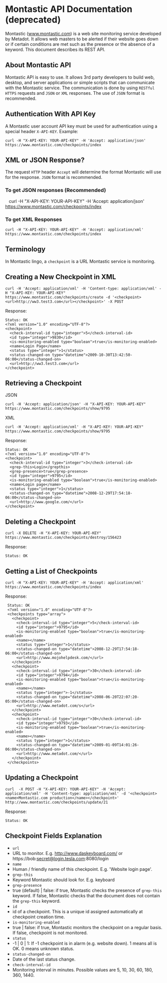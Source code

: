 # Montastic API Documentation (deprecated)

Montastic (www.montastic.com) is a web site monitoring service developed by Metadot. 
It allows web masters to be alerted if their website goes down or if certain conditions are met such as the presence or the absence of a keyword. This document describes its REST API.

## About Montastic API

Montastic API is easy to use. It allows 3rd party developers to build web, desktop, and server applications or simple scripts that can communicate with the Montastic service. The communication is done by using `RESTful` `HTTPS` requests and `JSON` or `XML` responses. The use of `JSON` format is recommended.

## Authentication With API Key

A Montastic user account API key must be used for authentication using a special header `X-API-KEY`. Example:

    curl -H "X-API-KEY: YOUR-API-KEY" -H 'Accept: application/json' https://www.montastic.com/checkpoints/index
    
## XML or JSON Response?

The request `HTTP` header `Accept` will determine the format Montastic will use for the response. `JSON` format is recommended.

### To get JSON responses (Recommended)

    curl -H "X-API-KEY: YOUR-API-KEY" -H 'Accept: application/json' https://www.montastic.com/checkpoints/index

### To get XML Responses

    curl -H "X-API-KEY: YOUR-API-KEY" -H 'Accept: application/xml' https://www.montastic.com/checkpoints/index

## Terminology

In Montastic lingo, a `checkpoint` is a URL Montastic service is monitoring.

## Creating a New Checkpoint in XML

    curl -H 'Accept: application/xml' -H 'Content-type: application/xml' -H "X-API-KEY: YOUR-API-KEY"  https://www.montastic.com/checkpoints/create -d '<checkpoint><url>http://ww3.test3.com</url></checkpoint>' -X POST
    
Response:

    Status: OK
    <?xml version="1.0" encoding="UTF-8"?>
    <checkpoint>
      <check-interval-id type="integer">5</check-interval-id>
      <id type="integer">9830</id>
      <is-monitoring-enabled type="boolean">true</is-monitoring-enabled>
      <name>Login Page</name>
      <status type="integer">1</status>
      <status-changed-on type="datetime">2009-10-30T13:42:50-06:00</status-changed-on>
      <url>http://ww3.test3.com</url>
    </checkpoint>
    

## Retrieving a Checkpoint  

JSON

    curl -H 'Accept: application/json' -H "X-API-KEY: YOUR-API-KEY" https://www.montastic.com/checkpoints/show/9795

XML

    curl -H 'Accept: application/xml' -H "X-API-KEY: YOUR-API-KEY" https://www.montastic.com/checkpoints/show/9795
   
Response:

    Status: OK
    <?xml version="1.0" encoding="UTF-8"?>
    <checkpoint>
      <check-interval-id type="integer">3</check-interval-id>
      <grep-this>Login</grepthis>
      <grep-presence>true</grep-presence>
      <id type="integer">9795</id>
      <is-monitoring-enabled type="boolean">true</is-monitoring-enabled>
      <name>Login page</name>
      <status type="integer">1</status>
      <status-changed-on type="datetime">2008-12-29T17:54:18-06:00</status-changed-on>
      <url>http://www.google.com/</url>
    </checkpoint>
    
## Deleting a Checkpoint

    curl -X DELETE -H "X-API-KEY: YOUR-API-KEY" https://www.montastic.com/checkpoints/destroy/156423 
    
Response:

    Status: OK
    
## Getting a List of Checkpoints

    curl -H "X-API-KEY: YOUR-API-KEY" -H 'Accept: application/xml' https://www.montastic.com/checkpoints/index
    
Response:

     Status: OK
     <?xml version="1.0" encoding="UTF-8"?>
     <checkpoints type="array">
       <checkpoint>
         <check-interval-id type="integer">5</check-interval-id>
         <id type="integer">9795</id>
         <is-monitoring-enabled type="boolean">true</is-monitoring-enabled>
         <name></name>
         <status type="integer">1</status>
         <status-changed-on type="datetime">2008-12-29T17:54:18-06:00</status-changed-on>
         <url>http://www.mojohelpdesk.com/</url>
       </checkpoint>
       <checkpoint>
         <check-interval-id type="integer">30</check-interval-id>
         <id type="integer">9794</id>
         <is-monitoring-enabled type="boolean">true</is-monitoring-enabled>
         <name></name>
         <status type="integer">-1</status>
         <status-changed-on type="datetime">2008-06-20T22:07:20-05:00</status-changed-on>
         <url>http://www.metadot.com/s</url>
       </checkpoint>
       <checkpoint>
         <check-interval-id type="integer">30</check-interval-id>
         <id type="integer">9793</id>
         <is-monitoring-enabled type="boolean">true</is-monitoring-enabled>
         <name></name>
         <status type="integer">1</status>
         <status-changed-on type="datetime">2009-01-09T14:01:26-06:00</status-changed-on>
         <url>http://www.metadot.com/</url>
       </checkpoint>
     </checkpoints>

## Updating a Checkpoint  

    curl  -X POST -H "X-API-KEY: YOUR-API-KEY" -H 'Accept: application/xml' -H 'Content-type: application/xml' -d '<checkpoint><name>Montastic.com production</name></checkpoint>' http://www.montastic.com/checkpoints/update/21
    
Response:

    Status: OK
    
## Checkpoint Fields Explanation  
 
 - `url`
  - URL to monitor. E.g. http://www.daskeyboard.com/ or https://bob:secret@login.tesla.com:8080/login
 - `name`
  - Human / friendly name of this checkpoint. E.g. 'Website login page'.
 - `grep-this`
  - Keyword Montastic should look for. E.g. keyboard
 - `grep-presence`
  - true (default) | false: if true, Montastic checks the presence of `grep-this` keyword. If false, Montastic checks that the document does not contain the `grep-this` keyword.
 - `id`
  - id of a checkpoint. This is a unique id assigned automatically at checkpoint creation time.
 - `is-monitoring-enabled`
  - true | false: if true, Montastic monitors the checkpoint on a regular basis. If false, checkpoint is not monitored.
 - `status`
  - -1 | 0 | 1: If -1 checkpoint is in alarm (e.g. website down). 1 means all is OK. 0 means unknown status.
 - `status-changed-on`
  - Date of the last status change.
 - `check-interval-id`
  - Monitoring interval in minutes. Possible values are 5, 10, 30, 60, 180, 360, 1440.
 
